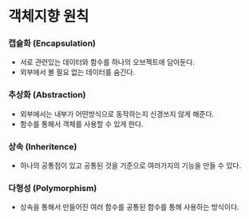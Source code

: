 # 객체지향 원칙

### 캡슐화 (Encapsulation)

- 서로 관련있는 데이터와 함수를 하나의 오브젝트에 담아둔다.
- 외부에서 볼 필요 없는 데이터를 숨긴다.

### 추상화 (Abstraction)

- 외부에서는 내부가 어떤방식으로 동작하는지 신경쓰지 않게 해준다.
- 함수를 통해서 객체를 사용할 수 있게 한다.

### 상속 (Inheritence)

- 하나의 공통점이 있고 공통된 것을 기준으로 여러가지의 기능을 만들 수 있다.

### 다형성 (Polymorphism)

- 상속을 통해서 만들어진 여러 함수를 공통된 함수를 통해 사용하는 방식이다.

